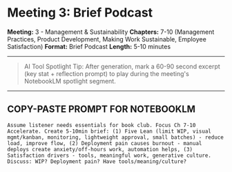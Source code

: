 # Meeting 3: Brief Podcast

**Meeting:** 3 - Management & Sustainability
**Chapters:** 7-10 (Management Practices, Product Development, Making Work Sustainable, Employee Satisfaction)
**Format:** Brief Podcast
**Length:** 5-10 minutes

---

> AI Tool Spotlight Tip: After generation, mark a 60-90 second excerpt (key stat + reflection prompt) to play during the meeting's NotebookLM spotlight segment.

---

## COPY-PASTE PROMPT FOR NOTEBOOKLM

```
Assume listener needs essentials for book club. Focus Ch 7-10 Accelerate. Create 5-10min brief: (1) Five Lean (limit WIP, visual mgmt/kanban, monitoring, lightweight approval, small batches) - reduce load, improve flow, (2) Deployment pain causes burnout - manual deploys create anxiety/off-hours work, automation helps, (3) Satisfaction drivers - tools, meaningful work, generative culture. Discuss: WIP? Deployment pain? Have tools/meaning/culture?
```
